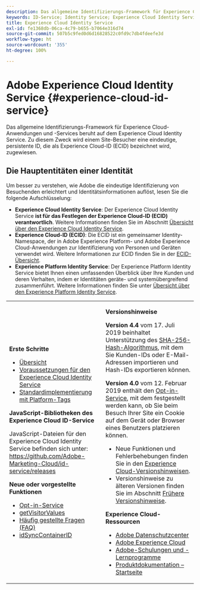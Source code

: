 ```yaml
---
description: Das allgemeine Identifizierungs-Framework für Experience Cloud-Anwendungen und -Services beruht auf dem Experience Cloud Identity Service. Zu diesem Zweck wird einem Site-Besucher eine eindeutige, persistente ID, die als Experience Cloud-ID (ECID) bezeichnet wird, zugewiesen.
keywords: ID-Service; Identity Service; Experience Cloud Identity Service
title: Experience Cloud Identity Service
exl-id: fe1368db-06ca-4c79-b655-b7064e316d74
source-git-commit: 507b5c9fed0d6d16828522c0fd9c7db4fdeefe3d
workflow-type: ht
source-wordcount: '355'
ht-degree: 100%

---
```


# Adobe Experience Cloud Identity Service {#experience-cloud-id-service}

Das allgemeine Identifizierungs-Framework für Experience Cloud-Anwendungen und -Services beruht auf dem Experience Cloud Identity Service. Zu diesem Zweck wird einem Site-Besucher eine eindeutige, persistente ID, die als Experience Cloud-ID (ECID) bezeichnet wird, zugewiesen.

## Die Hauptentitäten einer Identität

Um besser zu verstehen, wie Adobe die eindeutige Identifizierung von Besuchenden erleichtert und Identitätsinformationen auflöst, lesen Sie die folgende Aufschlüsselung:

* **Experience Cloud Identity Service**: Der Experience Cloud Identity Service **ist für das Festlegen der Experience Cloud-ID (ECID) verantwortlich**. Weitere Informationen finden Sie im Abschnitt [Übersicht über den Experience Cloud Identity Service](./introduction/overview.md).
* **Experience Cloud-ID (ECID)**: Die ECID ist ein gemeinsamer Identity-Namespace, der in Adobe Experience Platform- und Adobe Experience Cloud-Anwendungen zur Identifizierung von Personen und Geräten verwendet wird. Weitere Informationen zur ECID finden Sie in der [ECID-Übersicht](https://experienceleague.adobe.com/docs/experience-platform/identity/ecid.html?lang=de).
* **Experience Platform Identity Service**: Der Experience Platform Identity Service bietet Ihnen einen umfassenden Überblick über Ihre Kunden und deren Verhalten, indem er Identitäten geräte- und systemübergreifend zusammenführt. Weitere Informationen finden Sie unter [Übersicht über den Experience Platform Identity Service](https://experienceleague.adobe.com/docs/experience-platform/identity/home.html?lang=de).

<!-- The Adobe Experience Cloud Identity Service provides a universal, persistent ID that identifies your visitors across all the solutions in the Experience Cloud. It can replace ID generation code for Experience Cloud solutions and services. -->

<table id="table_5E612F746A704FE095B809A013EE977F" class="simpletable"> 
 <tbody> 
  <tr> 
   <td colname="col1"> <p> <b>Erste Schritte</b> </p> <p> 
     <ul id="ul_D5EC6A54A03F4AB595B588116A7C1296"> 
      <li id="li_845F6DE25A1241439BCDCBC00459D7EB"> <a href="introduction/overview.md" format="dita" scope="local"> Übersicht </a> </li> 
      <li id="li_47F399E1D4AF4F08BD647DF01A423BA7"> <a href="reference/requirements.md" format="dita" scope="local">Voraussetzungen für den Experience Cloud Identity Service</a> </li> 
      <li id="li_CBEEE79B45644F28A52B58DDF23DAD4F"> <a href="https://experienceleague.adobe.com/docs/experience-platform/tags/home.html?lang=de" format="html" scope="external"> Standardimplementierung mit Platform-Tags </a> </li> 
     </ul> </p> <p><b>JavaScript-Bibliotheken des Experience Cloud ID-Service</b> </p> <p>JavaScript-Dateien für den Experience Cloud Identity Service befinden sich unter: <a href="https://github.com/Adobe-Marketing-Cloud/id-service/releases" format="https" scope="external">https://github.com/Adobe-Marketing-Cloud/id-service/releases</a> </p> <p> <b>Neue oder vorgestellte Funktionen</b> </p> <p> 
     <ul id="ul_B0A25B6827734D55BB1E20D12334AC21"> 
      <li id="li_A66924F4948F4A5ABA545A89A28A6F6A"><a href="implementation-guides/opt-in-service/optin-overview.md#concept-f9b5db0d27a245fbadd3e19162319360" format="dita" scope="local"> Opt-in-Service</a> </li> 
      <li id="li_92D49CB788AD478EA74BCF5328CB9A14"> <a href="library/get-set/getvisitorvalues.md#reference-b8c9e17c170c4291829a792df46ce279" format="dita" scope="local"> getVisitorValues </a> </li> 
      <li id="li_9E512C6DD15C46C3ABD06ACD60D97E4A"> <a href="faq-intro/faq-intro.md" format="dita" scope="local"> Häufig gestellte Fragen (FAQ) </a> </li> 
      <li id="li_7744A4898EA542B9BF009D2066810050"> <a href="library/function-vars/idsyncontainerid.md#reference-5cfbed2240fa4def90f535f017a36015" format="dita" scope="local"> idSyncContainerID </a> </li> 
     </ul> </p> 
     <!-- 
     <p> <b>Announcements:</b> </p> 
     <p> <p>Important:  ID service support for Internet Explorer 6, 7, and 8 is deprecated and will be discontinued in a future release. </p> </p> 
     --> </td> 
   <td colname="col2"> <p> <b>Versionshinweise</b> </p> <p><b>Version 4.4</b> vom 17. Juli 2019 beinhaltet Unterstützung des <a href="reference/hashing-support.md" format="dita" scope="local"> SHA-256-Hash-Algorithmus</a>, mit dem Sie Kunden-IDs oder E-Mail-Adressen importieren und Hash-IDs exportieren können.</p><p><b>Version 4.0</b> vom 12. Februar 2019 enthält den <a href="implementation-guides/opt-in-service/optin-overview.md#concept-f9b5db0d27a245fbadd3e19162319360" format="dita" scope="local">Opt-in-Service</a>, mit dem festgestellt werden kann, ob Sie beim Besuch Ihrer Site ein Cookie auf dem Gerät oder Browser eines Benutzers platzieren können. </p> <p> 
     <ul id="ul_4F06F170F214492780C7D25A069F799F"> 
      <li id="li_45A7CD556FE44F4DAB035C736A058F36"> Neue Funktionen und Fehlerbehebungen finden Sie in den <a href="https://experienceleague.adobe.com/docs/release-notes/experience-cloud/current.html?lang=de" format="https" scope="external">Experience Cloud-Versionshinweisen</a>. </li> 
      <li id="li_10CC4FBFEFC947CA9AD15F52D9715257">Versionshinweise zu älteren Versionen finden Sie im Abschnitt <a href="https://experienceleague.adobe.com/docs/release-notes/experience-cloud/current.html?lang=de" format="html" scope="external">Frühere Versionshinweise</a>. </li> 
     </ul> </p> <p> <b>Experience Cloud-Ressourcen</b> </p> <p> 
     <ul id="ul_E30EC96BDC624B5591F0470D430B7F41"> 
      <li id="li_F3A5CCFAE0F247CEB41A03CA8E03106B"> <a href="http://www.adobe.com/de/privacy.html" format="http" scope="external"> Adobe Datenschutzcenter</a> </li> 
      <li id="li_A54C1EB170EA4B8FA6A81B90AB0C39DD"> <a href="https://experienceleague.adobe.com/docs/home.html?lang=de" scope="external" format="http"> Adobe Experience Cloud</a> </li> 
      <li id="li_1938F7044F544481A6CC0F45CC22B80A"> <a href="http://helpx.adobe.com/de/learning.html?promoid=KAUDK" scope="external" format="http"> Adobe-Schulungen und -Lernprogramme</a> </li> 
      <li id="li_C71459E0D1464C05B8B9387C43541F17"> <a href="https://helpx.adobe.com/de/support/experience-cloud.html" scope="external" format="https"> Produktdokumentation – Startseite</a> </li> 
     </ul> </p> </td> 
  </tr> 
 </tbody> 
</table>
